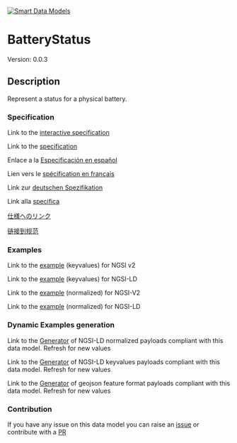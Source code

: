 [![Smart Data Models](https://smartdatamodels.org/wp-content/uploads/2022/01/SmartDataModels_logo.png "Logo")](https://smartdatamodels.org)
# BatteryStatus
Version: 0.0.3

## Description 

Represent a status for a physical battery.
### Specification

Link to the [interactive specification](https://swagger.lab.fiware.org/?url=https://smart-data-models.github.io/dataModel.Battery/BatteryStatus/swagger.yaml)

Link to the [specification](https://github.com/smart-data-models/dataModel.Battery/blob/master/BatteryStatus/doc/spec.md)

Enlace a la [Especificación en español](https://github.com/smart-data-models/dataModel.Battery/blob/master/BatteryStatus/doc/spec_ES.md)

Lien vers le [spécification en français](https://github.com/smart-data-models/dataModel.Battery/blob/master/BatteryStatus/doc/spec_FR.md)

Link zur [deutschen Spezifikation](https://github.com/smart-data-models/dataModel.Battery/blob/master/BatteryStatus/doc/spec_DE.md)

Link alla [specifica](https://github.com/smart-data-models/dataModel.Battery/blob/master/BatteryStatus/doc/spec_IT.md)

[仕様へのリンク](https://github.com/smart-data-models/dataModel.Battery/blob/master/BatteryStatus/doc/spec_JA.md)

[链接到规范](https://github.com/smart-data-models/dataModel.Battery/blob/master/BatteryStatus/doc/spec_ZH.md)
### Examples

Link to the [example](https://smart-data-models.github.io/dataModel.Battery/BatteryStatus/examples/example.json) (keyvalues) for NGSI v2

Link to the [example](https://smart-data-models.github.io/dataModel.Battery/BatteryStatus/examples/example.jsonld) (keyvalues) for NGSI-LD

Link to the [example](https://smart-data-models.github.io/dataModel.Battery/BatteryStatus/examples/example-normalized.json) (normalized) for NGSI-V2

Link to the [example](https://smart-data-models.github.io/dataModel.Battery/BatteryStatus/examples/example-normalized.jsonld) (normalized) for NGSI-LD
### Dynamic Examples generation

Link to the [Generator](https://smartdatamodels.org/extra/ngsi-ld_generator.php?schemaUrl=https://raw.githubusercontent.com/smart-data-models/dataModel.Battery/master/BatteryStatus/schema.json&email=info@smartdatamodels.org) of NGSI-LD normalized payloads compliant with this data model. Refresh for new values

Link to the [Generator](https://smartdatamodels.org/extra/ngsi-ld_generator_keyvalues.php?schemaUrl=https://raw.githubusercontent.com/smart-data-models/dataModel.Battery/master/BatteryStatus/schema.json&email=info@smartdatamodels.org) of NGSI-LD keyvalues payloads compliant with this data model. Refresh for new values

Link to the [Generator](https://smartdatamodels.org/extra/geojson_features_generator.php?schemaUrl=https://raw.githubusercontent.com/smart-data-models/dataModel.Battery/master/BatteryStatus/schema.json&email=info@smartdatamodels.org) of geojson feature format payloads compliant with this data model. Refresh for new values
### Contribution

 If you have any issue on this data model you can raise an [issue](https://github.com/smart-data-models/dataModel.Battery/issues)  or contribute with a [PR](https://github.com/smart-data-models/dataModel.Battery/pulls)
